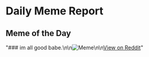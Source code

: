 # Daily Meme Report

## Meme of the Day
"### im all good babe.\n\n![Meme](https://i.redd.it/alo6r6v9obyd1.png)\n\n[View on Reddit](https://redd.it/1ghahgj)"
